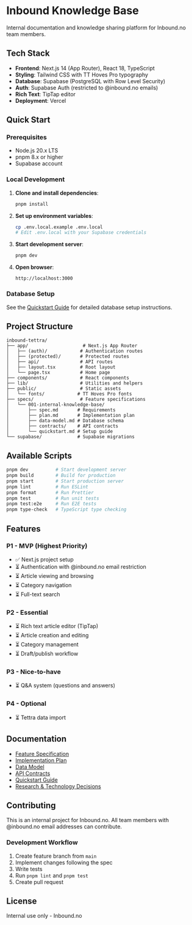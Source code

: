 # Inbound Knowledge Base

Internal documentation and knowledge sharing platform for Inbound.no team members.

## Tech Stack

- **Frontend**: Next.js 14 (App Router), React 18, TypeScript
- **Styling**: Tailwind CSS with TT Hoves Pro typography
- **Database**: Supabase (PostgreSQL with Row Level Security)
- **Auth**: Supabase Auth (restricted to @inbound.no emails)
- **Rich Text**: TipTap editor
- **Deployment**: Vercel

## Quick Start

### Prerequisites

- Node.js 20.x LTS
- pnpm 8.x or higher
- Supabase account

### Local Development

1. **Clone and install dependencies**:
   ```bash
   pnpm install
   ```

2. **Set up environment variables**:
   ```bash
   cp .env.local.example .env.local
   # Edit .env.local with your Supabase credentials
   ```

3. **Start development server**:
   ```bash
   pnpm dev
   ```

4. **Open browser**:
   ```
   http://localhost:3000
   ```

### Database Setup

See the [Quickstart Guide](./specs/001-internal-knowledge-base/quickstart.md) for detailed database setup instructions.

## Project Structure

```
inbound-tettra/
├── app/                    # Next.js App Router
│   ├── (auth)/            # Authentication routes
│   ├── (protected)/       # Protected routes
│   ├── api/               # API routes
│   ├── layout.tsx         # Root layout
│   └── page.tsx           # Home page
├── components/            # React components
├── lib/                   # Utilities and helpers
├── public/                # Static assets
│   └── fonts/            # TT Hoves Pro fonts
├── specs/                 # Feature specifications
│   └── 001-internal-knowledge-base/
│       ├── spec.md       # Requirements
│       ├── plan.md       # Implementation plan
│       ├── data-model.md # Database schema
│       ├── contracts/    # API contracts
│       └── quickstart.md # Setup guide
└── supabase/             # Supabase migrations
```

## Available Scripts

```bash
pnpm dev          # Start development server
pnpm build        # Build for production
pnpm start        # Start production server
pnpm lint         # Run ESLint
pnpm format       # Run Prettier
pnpm test         # Run unit tests
pnpm test:e2e     # Run E2E tests
pnpm type-check   # TypeScript type checking
```

## Features

### P1 - MVP (Highest Priority)
- ✅ Next.js project setup
- ⏳ Authentication with @inbound.no email restriction
- ⏳ Article viewing and browsing
- ⏳ Category navigation
- ⏳ Full-text search

### P2 - Essential
- ⏳ Rich text article editor (TipTap)
- ⏳ Article creation and editing
- ⏳ Category management
- ⏳ Draft/publish workflow

### P3 - Nice-to-have
- ⏳ Q&A system (questions and answers)

### P4 - Optional
- ⏳ Tettra data import

## Documentation

- [Feature Specification](./specs/001-internal-knowledge-base/spec.md)
- [Implementation Plan](./specs/001-internal-knowledge-base/plan.md)
- [Data Model](./specs/001-internal-knowledge-base/data-model.md)
- [API Contracts](./specs/001-internal-knowledge-base/contracts/api-spec.yaml)
- [Quickstart Guide](./specs/001-internal-knowledge-base/quickstart.md)
- [Research & Technology Decisions](./specs/001-internal-knowledge-base/research.md)

## Contributing

This is an internal project for Inbound.no. All team members with @inbound.no email addresses can contribute.

### Development Workflow

1. Create feature branch from `main`
2. Implement changes following the spec
3. Write tests
4. Run `pnpm lint` and `pnpm test`
5. Create pull request

## License

Internal use only - Inbound.no
